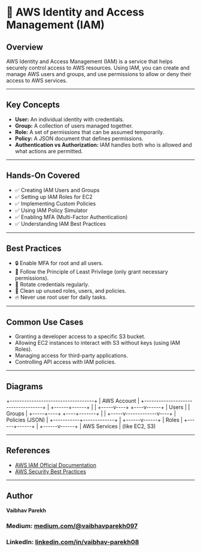 # 🌟 AWS Identity and Access Management (IAM)

## Overview
AWS Identity and Access Management (IAM) is a service that helps securely control access to AWS resources. Using IAM, you can create and manage AWS users and groups, and use permissions to allow or deny their access to AWS services.

---

## Key Concepts
- **User:** An individual identity with credentials.
- **Group:** A collection of users managed together.
- **Role:** A set of permissions that can be assumed temporarily.
- **Policy:** A JSON document that defines permissions.
- **Authentication vs Authorization:** IAM handles both who is allowed and what actions are permitted.

---

## Hands-On Covered
- ✅ Creating IAM Users and Groups  
- ✅ Setting up IAM Roles for EC2  
- ✅ Implementing Custom Policies  
- ✅ Using IAM Policy Simulator  
- ✅ Enabling MFA (Multi-Factor Authentication)  
- ✅ Understanding IAM Best Practices  

---

## Best Practices
- 🔒 Enable MFA for root and all users.  
- 📜 Follow the Principle of Least Privilege (only grant necessary permissions).  
- 🔄 Rotate credentials regularly.  
- 🧹 Clean up unused roles, users, and policies.  
- 🔥 Never use root user for daily tasks.

---

## Common Use Cases
- Granting a developer access to a specific S3 bucket.
- Allowing EC2 instances to interact with S3 without keys (using IAM Roles).
- Managing access for third-party applications.
- Controlling API access with IAM policies.

---

## Diagrams
+-----------------------------------+
|           AWS Account             |
+-----------------------------------+
             |
      +------+------+
      |             |
+-----v----+   +----v------+
|  Users   |   |  Groups    |
+-----+----+   +----+-------+
      |             |
+-----v-------------v----+
|      Policies (JSON)    |
+-----------+-------------+
            |
     +------v------+
     |   Roles     |
     +------+------+
            |
     +------v------+
     | AWS Services |
     (like EC2, S3)
  

---

## References
- [AWS IAM Official Documentation](https://docs.aws.amazon.com/IAM/latest/UserGuide/introduction.html)
- [AWS Security Best Practices](https://docs.aws.amazon.com/general/latest/gr/aws-security-best-practices.html)

---

## Author
**Vaibhav Parekh**  
### Medium: [medium.com/@vaibhavparekh097](https://medium.com/@vaibhavparekh097)
### LinkedIn: [linkedin.com/in/vaibhav-parekh08](https://www.linkedin.com/in/vaibhav-parekh08/)
